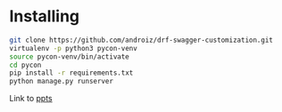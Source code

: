 # Installing

```sh
git clone https://github.com/androiz/drf-swagger-customization.git
virtualenv -p python3 pycon-venv
source pycon-venv/bin/activate
cd pycon
pip install -r requirements.txt
python manage.py runserver
```


Link to [ppts](./docs)